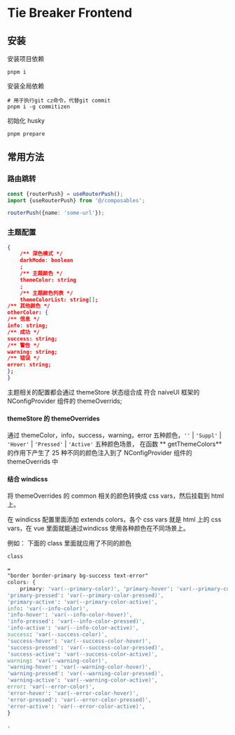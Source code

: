 # Tie Breaker Frontend

## 安装

安装项目依赖

```shell
pnpm i
```

安装全局依赖

```shell
# 用于执行git cz命令，代替git commit
pnpm i -g commitizen
```

初始化 husky

```shell
pnpm prepare
```

## 常用方法

### 路由跳转

```ts
const {routerPush} = useRouterPush();
import {useRouterPush} from '@/composables';

routerPush({name: 'some-url'});
```

### 主题配置

```json
{
    /** 深色模式 */
    darkMode: boolean
    ;
    /** 主题颜色 */
    themeColor: string
    ;
    /** 主题颜色列表 */
    themeColorList: string[];
/** 其他颜色 */
otherColor: {
/** 信息 */
info: string;
/** 成功 */
success: string;
/** 警告 */
warning: string;
/** 错误 */
error: string;
};
}
```

主题相关的配置都会通过 themeStore 状态组合成 符合 naiveUI 框架的 NConfigProvider 组件的 themeOverrids;

#### themeStore 的 themeOverrides

通过 themeColor，info，success，warning，error 五种颜色，`''` | `'Suppl'` | `'Hover'` | `'Pressed'` | `'Active'` 五种颜色场景， 在函数 **
getThemeColors** 的作用下产生了 25 种不同的颜色注入到了 NConfigProvider 组件的 themeOverrids 中

#### 结合 windicss

将 themeOverrides 的 common 相关的颜色转换成 css vars，然后挂载到 html 上。

在 windicss 配置里面添加 extends colors，各个 css vars 就是 html 上的 css vars，在 vue 里面就能通过windicss 使用各种颜色在不同场景上。

例如： 下面的 class 里面就应用了不同的颜色

```css
class

=
"border border-primary bg-success text-error"
colors: {
    primary: 'var(--primary-color)', 'primary-hover': 'var(--primary-color-hover)',
'primary-pressed': 'var(--primary-color-pressed)',
'primary-active': 'var(--primary-color-active)',
info: 'var(--info-color)',
'info-hover': 'var(--info-color-hover)',
'info-pressed': 'var(--info-color-pressed)',
'info-active': 'var(--info-color-active)',
success: 'var(--success-color)',
'success-hover': 'var(--success-color-hover)',
'success-pressed': 'var(--success-color-pressed)',
'success-active': 'var(--success-color-active)',
warning: 'var(--warning-color)',
'warning-hover': 'var(--warning-color-hover)',
'warning-pressed': 'var(--warning-color-pressed)',
'warning-active': 'var(--warning-color-active)',
error: 'var(--error-color)',
'error-hover': 'var(--error-color-hover)',
'error-pressed': 'var(--error-color-pressed)',
'error-active': 'var(--error-color-active)',
}

,
```
